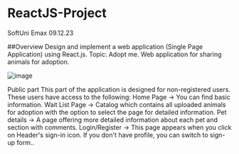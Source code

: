# ReactJS-Project
SoftUni Emax 09.12.23

##Overview
Design and implement a web application (Single Page Application) using React.js.
Topic: Adopt me.
Web application for sharing animals for adoption.

![image](https://github.com/DaniStSimeonova147/ReactJS-Project/assets/48598905/e061c474-45ab-4ceb-a5dd-5486b7925f9d)

Public part
This part of the application is designed for non-registered users. These users have access to the following:
Home Page -> You can find basic information.
Wait List Page -> Catalog which contains all uploaded animals for adoption with the option to select the page for detailed information.
Pet details -> A page offering more detailed information about each pet and section with comments.
Login/Register -> This page appears when you click on Header's sign-in icon. If you don't have profile, you can switch to sign-up form..


